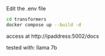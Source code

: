 Edit the .env file

```sh
cd transformers
docker compose up --build -d
```

access at http://ipaddress:5002/docs

tested with: llama 7b